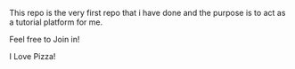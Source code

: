 This repo is the very first repo that i have done and the purpose is to act as a tutorial platform for me.

Feel free to Join in!

I Love Pizza!